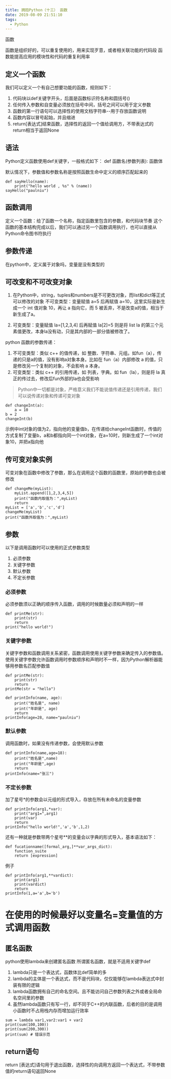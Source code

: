 ```yaml
---
title: 拥抱Python（十三） 函数
date: 2019-08-09 21:51:10
tags:
  - Python
---
```

函数
<!--more-->

函数是组织好的，可以重复使用的，用来实现歹意，或者相关联功能的代码段
函数能提高应用的模块性和代码的重复利用率

## 定义一个函数

我们可以定义一个有自己想要功能的函数，规则如下：
1. 代码块以def关键字开头，后面是函数标识符名称和圆括号()
2. 任何传入参数和自变量必须放在括号中间，括号之间可以用于定义参数
3. 函数的第一行语句可以选择性的使用文档字符串--用于存放函数说明
4. 函数内容以冒号起始，并且缩进
5. return[表达式]结束函数，选择性的返回一个值给调用方，不带表达式的return相当于返回None 

## 语法

Python定义函数使用def关键字，一般格式如下：
def 函数名(参数列表):
    函数体

默认情况下，参数值和参数名称是按照函数生命中定义的顺序匹配起来的
```
def sayHello(name):
    print("hello world , %s" % (name))
sayHello("paulniu")
```

## 函数调用

定义一个函数：给了函数一个名称，指定函数里包含的参数，和代码块节奏
这个函数的基本结构完成以后，我们可以通过另一个函数调用执行，也可以直接从Python命令图书符执行

## 参数传递

在python中，定义属于对象吗，变量是没有类型的

## 可改变和不可改变对象

1. 在Python中，string，tuples和numbers是不可更改对象，而list和dict等正式可以修改的对象
不可变类型：变量赋值 a=5 后再赋值 a=10，这里实际是新生成一个 int 值对象 10，再让 a 指向它，而 5 被丢弃，不是改变a的值，相当于新生成了a。

2. 可变类型：变量赋值 la=[1,2,3,4] 后再赋值 la[2]=5 则是将 list la 的第三个元素值更改，本身la没有动，只是其内部的一部分值被修改了。

python 函数的参数传递：

1. 不可变类型：类似 c++ 的值传递，如 整数、字符串、元组。如fun（a），传递的只是a的值，没有影响a对象本身。比如在 fun（a）内部修改 a 的值，只是修改另一个复制的对象，不会影响 a 本身。
2. 可变类型：类似 c++ 的引用传递，如 列表，字典。如 fun（la），则是将 la 真正的传过去，修改后fun外部的la也会受影响

> Python中一切都是对象，严格意义我们不能说值传递还是引用传递，我们可以说传递对象和传递可变对象
```
def changeInt(a):
    a = 10
b = 2
changeInt(b)
```

示例中int对象的值为2，指向他的变量值b，在传递给changeInt函数时，传值的方式复制了变量b，a和b都指向同一个int对象，在a=10时，则新生成了一个int对象10，并把a指向他

## 传可变对象实例

可变对象在函数中修改了参数，那么在调用这个函数的函数里，原始的参数也会被修改
```
def changeMe(myList):
    myList.append([1,2,3,4,5])
    print("函数内取值为：",myList)
    return
myList = ['a','b','c','d']
changeMe(myList)
print("函数外取值为：",myList)
```

## 参数

以下是调用函数时可以使用的正式参数类型
1. 必须参数
2. 关键字参数
3. 默认参数
4. 不定长参数

### 必须参数

必须参数须以正确的顺序传入函数，调用的时候数量必须和声明的一样
```
def printMe(str):
    print(str)
    return
print("hello world!")
```

### 关键字参数

关键字参数和函数调用关系紧密，函数调用使用关键字参数来确定传入的参数值。使用关键字参数允许函数调用时参数顺序和声明时不一样，因为Python解析器能够用参数名匹配参数值
```
def printMe(str):
    print(str)
    return
printMe(str = "hello")

def printInfo(name, age):
    print("姓名是", name)
    print("年龄是", age)
    return
printInfo(age=28, name="paulniu")
```

### 默认参数

调用函数时，如果没有传递参数，会使用默认参数
```
def printInfo(name,age=18):
    print("姓名是",name)
    print("年龄是",age)
    return
printInfo(name="张三")
```

### 不定长参数

加了星号*的参数会以元组的形式导入，存放在所有未命名的变量参数
```
def printInfo(arg1,*var):
    print("arg1=",arg1)
    print(var)
    return
printInfo("hello world!",'a','b',1,2)
```

还有一种就是参数带两个星号**的变量会以字典的形式导入，基本语法如下：
```
def fucationname([formal_arg,]**var_args_dict):
    function_suite
    return [expression]
```
例子
```
def printInfo(arg1,**vardict):
    print(arg1)
    print(vardict)
    return
printInfo(1,a='a',b='b')
```

# 在使用的时候最好以变量名=变量值的方式调用函数

## 匿名函数

python使用lambda来创建匿名函数
所谓匿名函数，就是不适用关键字def
1. lambda只是一个表达式，函数体比def简单的多
2. lambda的主体是一个表达式，而不是代码块，仅仅能够在lambda表达式中封装有限的逻辑
3. lambda函数拥有自己的命名空间。且不能访问自己参数列表之外或者全局命名空间里的参数
4. 虽然lambda函数只有写一行，却不同于C++的内联函数，后者的目的是调用小函数时不占用栈内存而增加运行效率

```
sum = lambda var1,var2:var1 + var2
print(sum(100,100))
print(sum(200,300))
print(sum) # 错误示范
```
## return语句

return [表达式]语句用于退出函数，选择性的向调用方返回一个表达式，不带参数值的return语句返回None

